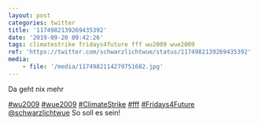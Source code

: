 ```yaml
---
layout: post
categories: twitter
title: '1174982139269435392'
date: '2019-09-20 09:42:26'
tags: climatestrike fridays4future fff wu2009 wue2009
ref: 'https://twitter.com/schwarzlichtwue/status/1174982139269435392'
media:
    - file: '/media/1174982114279751682.jpg'
---
```

Da geht nix mehr

[#wu2009](/t/wu2009) [#wue2009](/t/wue2009) [#ClimateStrike](/t/climatestrike) [#fff](/t/fff) [#Fridays4Future](/t/fridays4future) 
[@schwarzlichtwue](https://twitter.com/schwarzlichtwue) So soll es sein!